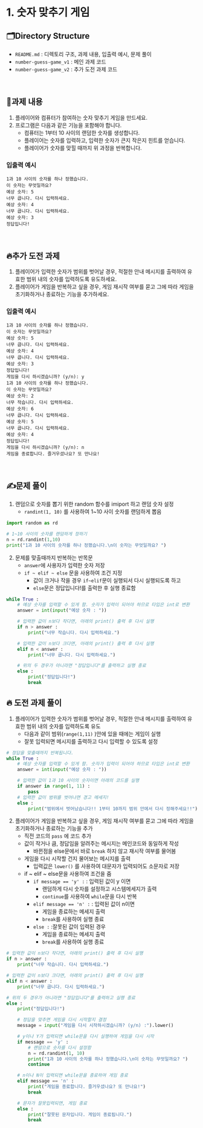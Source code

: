 # 1. 숫자 맞추기 게임


## 🗂️Directory Structure

- `README.md` : 디렉토리 구조, 과제 내용, 입출력 예시, 문제 풀이
- `number-guess-game_v1` : 메인 과제 코드
- `number-guess-game_v2` : 추가 도전 과제 코드

<br>

## 📝과제 내용
1. 플레이어와 컴퓨터가 참여하는 숫자 맞추기 게임을 만드세요. 
2. 프로그램은 다음과 같은 기능을 포함해야 합니다.
   - 컴퓨터는 1부터 10 사이의 랜덤한 숫자를 생성합니다.
   - 플레이어는 숫자를 입력하고, 입력한 숫자가 큰지 작은지 힌트를 얻습니다.
   - 플레이어가 숫자를 맞힐 때까지 위 과정을 반복합니다.

### 입출력 예시
```
1과 10 사이의 숫자를 하나 정했습니다.
이 숫자는 무엇일까요?
예상 숫자: 5
너무 큽니다. 다시 입력하세요.
예상 숫자: 4
너무 큽니다. 다시 입력하세요.
예상 숫자: 3
정답입니다!
```

<br>

## 🔥추가 도전 과제
1. 플레이어가 입력한 숫자가 범위를 벗어날 경우, 적절한 안내 메시지를 출력하여 유효한 범위 내의 숫자를 입력하도록 유도하세요.
2. 플레이어가 게임을 반복하고 싶을 경우, 게임 재시작 여부를 묻고 그에 따라 게임을 초기화하거나 종료하는 기능을 추가하세요.
### 입출력 예시
```
1과 10 사이의 숫자를 하나 정했습니다.
이 숫자는 무엇일까요?
예상 숫자: 5
너무 큽니다. 다시 입력하세요.
예상 숫자: 4
너무 큽니다. 다시 입력하세요.
예상 숫자: 3
정답입니다!
게임을 다시 하시겠습니까? (y/n): y
1과 10 사이의 숫자를 하나 정했습니다.
이 숫자는 무엇일까요?
예상 숫자: 2
너무 작습니다. 다시 입력하세요.
예상 숫자: 6
너무 큽니다. 다시 입력하세요.
예상 숫자: 5
너무 큽니다. 다시 입력하세요.
예상 숫자: 4
정답입니다!
게임을 다시 하시겠습니까? (y/n): n
게임을 종료합니다. 즐거우셨나요? 또 만나요!
```

<br>

## ✍️문제 풀이

1. 랜덤으로 숫자를 뽑기 위한 random 함수를 imiport 하고 랜덤 숫자 설정
    - `randint(1, 10)` 를 사용하여 1~10 사이 숫자를 랜덤하게 뽑음
```python
import random as rd

# 1~10 사이의 숫자를 랜덤하게 정하기
n = rd.randint(1,10)
print("1과 10 사이의 숫자를 하나 정했습니다.\n이 숫자는 무엇일까요? ")
```

2. 문제를 맞출때까지 반복하는 반목문 
    - `answer`에 사용자가 입력한 숫자 저장
    - `if ~ elif ~ else` 문을 사용하여 조건 지정
        - 값이 크거나 작을 경우 `if~elif`문이 실행되서 다시 실행되도록 하고
        - `else`문은 정답입니다!를 출력한 후 실행 종료함

```python
while True :
    # 예상 숫자를 입력할 수 있게 함. 숫자가 입력이 되어야 하므로 타입은 int로 변환
    answer = int(input("예상 숫자 : "))

    # 입력한 값이 n보다 작다면, 아래의 print() 출력 후 다시 실행
    if n > answer :
        print("너무 작습니다. 다시 입력하세요.")

    # 입력한 값이 n보다 크다면, 아래의 print() 출력 후 다시 실행
    elif n < answer :
        print("너무 큽니다. 다시 입력하세요.")

    # 위의 두 경우가 아니라면 "정답입니다"를 출력하고 실행 종료
    else :
        print("정답입니다!")
        break
```

## 🔥 도전 과제 풀이

1. 플레이어가 입력한 숫자가 범위를 벗어날 경우, 적절한 안내 메시지를 출력하여 유효한 범위 내의 숫자를 입력하도록 유도
    - 다음과 같이 범위(`range(1,11)` )안에 있을 때에는 게임이 실행
    - 잘못 입력되면 메시지를 출력하고 다시 입력할 수 있도록 설정

```python
# 정답을 맞출때까지 반복됩니다.
while True :
    # 예상 숫자를 입력할 수 있게 함. 숫자가 입력이 되어야 하므로 타입은 int로 변환
    answer = int(input("예상 숫자 : "))

    # 입력한 값이 1과 10 사이의 숫자이면 아래의 코드를 실행
    if answer in range(1, 11) :
        pass
    # 입력한 값이 범위를 벗어나면 경고 메세지!
    else :
        print("범위에서 벗어났습니다!! 1부터 10까지 범위 안에서 다시 정해주세요!!")
```

2. 플레이어가 게임을 반복하고 싶을 경우, 게임 재시작 여부를 묻고 그에 따라 게임을 초기화하거나 종료하는 기능을 추가
    - 직전 코드의 `pass` 에 코드 추가
    - 값이 작거나 큼, 정답임을 알려주는 메시지는 메인코드와 동일하게 작성
        - 바뀐점을 else문에서 바로 `break` 하지 않고 재시작 여부를 물어봄
    - 게임을 다시 시작할 건지 물어보는 메시지를 출력
        - 입력값은 `lower()` 를 사용하여 대문자가 입력되어도 소문자로 저장
    - if ~ elif ~ else문을 사용하여 조건을 줌
        - `if message == 'y' :`  :  입력된 값이 y 이면
            - 랜덤하게 다시 숫자를 설정하고 시스템메세지가 출력
            - `continue`를 사용하여 `while`문을 다시 반복
        - `elif message == 'n' :`  : 입력된 값이 n이면
            - 게임을 종료하는 메세지 출력
            - `break`를 사용하여 실행 종료
        - `else :`  :잘못된 값이 입력된 경우
            - 게임을 종료하는 메세지 출력
            - `break`를 사용하여 실행 종료

```python
# 입력한 값이 n보다 작다면, 아래의 print() 출력 후 다시 실행
if n > answer :
    print("너무 작습니다. 다시 입력하세요.")

# 입력한 값이 n보다 크다면, 아래의 print() 출력 후 다시 실행
elif n < answer :
    print("너무 큽니다. 다시 입력하세요.")

# 위의 두 경우가 아니라면 "정답입니다"를 출력하고 실행 종료
else :
    print("정답입니다!")

    # 정답을 맞추면 게임을 다시 시작할지 결정
    message = input("게임을 다시 시작하시겠습니까? (y/n) :").lower()

    # y이나 Y가 입력되면 while문을 다시 실행하여 게임을 다시 시작
    if message == 'y' :
        # 랜덤으로 숫자를 다시 설정함
        n = rd.randint(1, 10)
        print("1과 10 사이의 숫자를 하나 정했습니다.\n이 숫자는 무엇일까요? ")
        continue

    # n이나 N이 입력되면 while문을 종료하여 게임 종료
    elif message == 'n' :
        print("게임을 종료합니다. 즐거우셨나요? 또 만나요!")
        break

    # 문자가 잘못입력되면, 게임 종료
    else :
        print("잘못된 문자입니다. 게임이 종료됩니다.")
        break

```